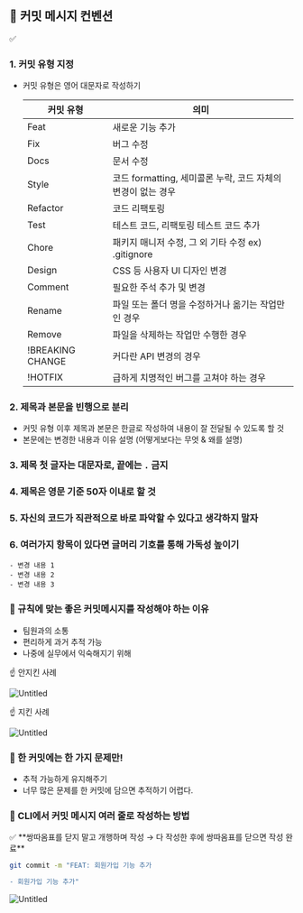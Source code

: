 ## 🖤 커밋 메시지 컨벤션

<aside>
✅

### 1. 커밋 유형 지정

- 커밋 유형은 영어 대문자로 작성하기
    
    
    | 커밋 유형 | 의미 |
    | --- | --- |
    | Feat | 새로운 기능 추가 |
    | Fix | 버그 수정 |
    | Docs | 문서 수정 |
    | Style | 코드 formatting, 세미콜론 누락, 코드 자체의 변경이 없는 경우 |
    | Refactor | 코드 리팩토링 |
    | Test | 테스트 코드, 리팩토링 테스트 코드 추가 |
    | Chore | 패키지 매니저 수정, 그 외 기타 수정 ex) .gitignore |
    | Design | CSS 등 사용자 UI 디자인 변경 |
    | Comment | 필요한 주석 추가 및 변경 |
    | Rename | 파일 또는 폴더 명을 수정하거나 옮기는 작업만인 경우 |
    | Remove | 파일을 삭제하는 작업만 수행한 경우 |
    | !BREAKING CHANGE | 커다란 API 변경의 경우 |
    | !HOTFIX | 급하게 치명적인 버그를 고쳐야 하는 경우 |

### 2. 제목과 본문을 빈행으로 분리

- 커밋 유형 이후 제목과 본문은 한글로 작성하여 내용이 잘 전달될 수 있도록 할 것
- 본문에는 변경한 내용과 이유 설명 (어떻게보다는 무엇 & 왜를 설명)

### 3. 제목 첫 글자는 대문자로, 끝에는 `.` 금지

### 4. 제목은 영문 기준 50자 이내로 할 것

### 5. 자신의 코드가 직관적으로 바로 파악할 수 있다고 생각하지 말자

### 6. 여러가지 항목이 있다면 글머리 기호를 통해 가독성 높이기

```
- 변경 내용 1
- 변경 내용 2
- 변경 내용 3
```

</aside>

### 🖤 규칙에 맞는 좋은 커밋메시지를 작성해야 하는 이유

- 팀원과의 소통
- 편리하게 과거 추적 가능
- 나중에 실무에서 익숙해지기 위해

<aside>
☝ 안지킨 사례

![Untitled](https://s3-us-west-2.amazonaws.com/secure.notion-static.com/4b8b9937-a26c-4f16-8de2-d4fbfbd97094/Untitled.png)

</aside>

<aside>
☝ 지킨 사례

![Untitled](https://s3-us-west-2.amazonaws.com/secure.notion-static.com/5ffba8b7-ca0d-43a9-9b60-c075e61137a5/Untitled.png)

</aside>

### 🖤 한 커밋에는 한 가지 문제만!

- 추적 가능하게 유지해주기
- 너무 많은 문제를 한 커밋에 담으면 추적하기 어렵다.

### 🖤 CLI에서 커밋 메시지 여러 줄로 작성하는 방법

<aside>
✅ **쌍따옴표를 닫지 말고 개행하며 작성 → 다 작성한 후에 쌍따옴표를 닫으면 작성 완료**

```bash
git commit -m "FEAT: 회원가입 기능 추가

- 회원가입 기능 추가"
```

![Untitled](https://s3-us-west-2.amazonaws.com/secure.notion-static.com/335eb35f-5297-403d-8fde-2343a41a5c66/Untitled.png)

</aside>
